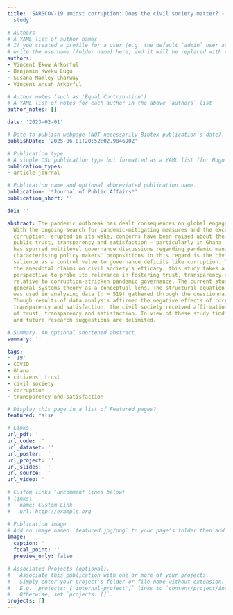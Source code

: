 ```yaml
---
title: 'SARSCOV-19 amidst corruption: Does the civil society matter? - An empirical
  study'

# Authors
# A YAML list of author names
# If you created a profile for a user (e.g. the default `admin` user at `content/authors/admin/`), 
# write the username (folder name) here, and it will be replaced with their full name and linked to their profile.
authors:
- Vincent Ekow Arkorful
- Benjamin Kweku Lugu
- Susana Mamley Charway
- Vincent Ansah Arkorful

# Author notes (such as 'Equal Contribution')
# A YAML list of notes for each author in the above `authors` list
author_notes: []

date: '2023-02-01'

# Date to publish webpage (NOT necessarily Bibtex publication's date).
publishDate: '2025-06-01T20:52:02.984690Z'

# Publication type.
# A single CSL publication type but formatted as a YAML list (for Hugo requirements).
publication_types:
- article-journal

# Publication name and optional abbreviated publication name.
publication: '*Journal of Public Affairs*'
publication_short: ''

doi: ''

abstract: The pandemic outbreak has dealt consequences on global engagements and structures.
  With the ongoing search for pandemic-mitigating measures and the excesses (notably
  corruption) erupted in its wake, concerns have been raised about the decline in
  public trust, transparency and satisfaction – particularly in Ghana. This situation
  has spurred multilevel governance discussions regarding pandemic management. Ensuingly
  characterising policy makers' propositions in this regard is the civil society's
  salience as a control valve to governance deficits like corruption. Therefore, transcending
  the anecdotal claims on civil society's efficacy, this study takes a state-society
  perspective to probe its relevance in fostering trust, transparency and satisfaction,
  relative to corruption-stricken pandemic governance. The current study engages the
  general systems theory as a conceptual lens. The structural equation modelling technique
  was used in analysing data (n = 519) gathered through the questionnaire survey approach.
  Though results of data analysis affirmed the negative effects of corruption on trust,
  transparency and satisfaction, the civil society received affirmation as an enhancer
  of trust, transparency and satisfaction. In view of these study findings, implications
  and future research suggestions are delimited.

# Summary. An optional shortened abstract.
summary: ''

tags:
- '19'
- COVID
- Ghana
- citizens' trust
- civil society
- corruption
- transparency and satisfaction

# Display this page in a list of Featured pages?
featured: false

# Links
url_pdf: ''
url_code: ''
url_dataset: ''
url_poster: ''
url_project: ''
url_slides: ''
url_source: ''
url_video: ''

# Custom links (uncomment lines below)
# links:
# - name: Custom Link
#   url: http://example.org

# Publication image
# Add an image named `featured.jpg/png` to your page's folder then add a caption below.
image:
  caption: ''
  focal_point: ''
  preview_only: false

# Associated Projects (optional).
#   Associate this publication with one or more of your projects.
#   Simply enter your project's folder or file name without extension.
#   E.g. `projects: ['internal-project']` links to `content/project/internal-project/index.md`.
#   Otherwise, set `projects: []`.
projects: []
---
```


